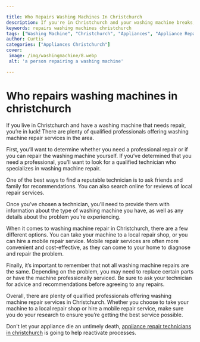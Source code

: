 ```yaml
---

title: Who Repairs Washing Machines In Christchurch
description: If you're in Christchurch and your washing machine breaks, read this post to find out where to find a qualified professional to help you repair it.
keywords: repairs washing machines christchurch
tags: ["Washing Machine", "Christchurch", "Appliances", "Appliance Repair"]
author: Curtis
categories: ["Appliances Christchurch"]
cover: 
 image: /img/washingmachine/8.webp
 alt: 'a person repairing a washing machine'

---
```


# Who repairs washing machines in christchurch

If you live in Christchurch and have a washing machine that needs repair, you’re in luck! There are plenty of qualified professionals offering washing machine repair services in the area.

First, you’ll want to determine whether you need a professional repair or if you can repair the washing machine yourself. If you’ve determined that you need a professional, you’ll want to look for a qualified technician who specializes in washing machine repair.

One of the best ways to find a reputable technician is to ask friends and family for recommendations. You can also search online for reviews of local repair services.

Once you’ve chosen a technician, you’ll need to provide them with information about the type of washing machine you have, as well as any details about the problem you’re experiencing.

When it comes to washing machine repair in Christchurch, there are a few different options. You can take your machine to a local repair shop, or you can hire a mobile repair service. Mobile repair services are often more convenient and cost-effective, as they can come to your home to diagnose and repair the problem.

Finally, it’s important to remember that not all washing machine repairs are the same. Depending on the problem, you may need to replace certain parts or have the machine professionally serviced. Be sure to ask your technician for advice and recommendations before agreeing to any repairs.

Overall, there are plenty of qualified professionals offering washing machine repair services in Christchurch. Whether you choose to take your machine to a local repair shop or hire a mobile repair service, make sure you do your research to ensure you’re getting the best service possible.

Don't let your appliance die an untimely death, <a href="/pages/appliance-repair-technicians/new-zealand/christchurch/">appliance repair technicians in christchurch</a> is going to help reactivate processes.